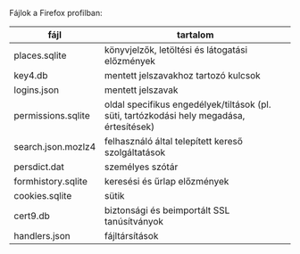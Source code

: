 Fájlok a Firefox profilban:  

|fájl|tartalom|
|----|--------|
|places.sqlite|könyvjelzők, letöltési és látogatási előzmények|
|key4.db|mentett jelszavakhoz tartozó kulcsok|
|logins.json|mentett jelszavak|
|permissions.sqlite|oldal specifikus engedélyek/tiltások (pl. süti, tartózkodási hely megadása, értesítések)|
|search.json.mozlz4|felhasználó által telepített kereső szolgáltatások|
|persdict.dat|személyes szótár|
|formhistory.sqlite|keresési és űrlap előzmények|
|cookies.sqlite|sütik|
|cert9.db|biztonsági és beimportált SSL tanúsítványok|
|handlers.json|fájltársítások|
